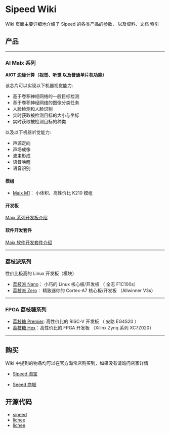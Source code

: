 Sipeed Wiki
======


Wiki 页面主要详细地介绍了 Sipeed 的各类产品的参数， 以及资料、文档 索引


## 产品

---------------------
### AI Maix 系列

**AIOT 边缘计算（视觉、听觉 以及普通单片机功能）**

该芯片可以实现以下机器视觉能力:

* 基于卷积神经网络的一般目标检测
* 基于卷积神经网络的图像分类任务
* 人脸检测和人脸识别
* 实时获取被检测目标的大小与坐标
* 实时获取被检测目标的种类

以及以下机器听觉能力:

* 声源定向
* 声场成像
* 波束形成
* 语音唤醒
* 语音识别

#### 模组

* [Maix M1](maix/module/m1.md)： 小体积、高性价比 K210 模组

#### 开发板

[Maix 系列开发板介绍](maix/board/)

#### 软件开发套件

[Maix 软件开发套件介绍](maix/sdk/)


---------------------

### 荔枝派系列

性价比极高的 Linux 开发板（模块）

* [荔枝派 Nano](lichee/nano.md)： 小巧的 Linux 核心板/开发板 （ 全志 F1C100s）
* [荔枝派 Zero](lichee/zero.md)： 精致迷你的 Cortex-A7 核心板/开发板 （Allwinner V3s）

--------------------------


### FPGA 荔枝糖系列


* [荔枝糖 Premier](tang/premier.md): 高性价比的 RISC-V 开发板 （ 安路 EG4S20 ）
* [荔枝糖 Hex](tang/hex.md)：高性价比的 FPGA 开发板 （Xilinx Zynq 系列 XC7Z020）




----------------------------

## 购买

Wiki 中提到的物品均可以在官方淘宝店购买到，如果没有请询问店家详情

* [Sipeed 淘宝](https://shop365481095.taobao.com/)

* [Seeed 商城](https://www.seeedstudio.com/catalogsearch/result/?cat=&q=sipeed)

## 开源代码

* [sipeed](https://github.com/sipeed)
* [lichee](https://github.com/Lichee-Pi)
* [lichee](https://github.com/Lichee-Pi)
